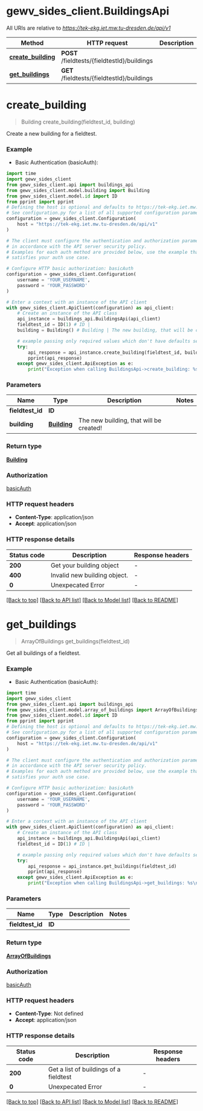 # gewv_sides_client.BuildingsApi

All URIs are relative to *https://tek-ekg.iet.mw.tu-dresden.de/api/v1*

Method | HTTP request | Description
------------- | ------------- | -------------
[**create_building**](BuildingsApi.md#create_building) | **POST** /fieldtests/{fieldtestId}/buildings | 
[**get_buildings**](BuildingsApi.md#get_buildings) | **GET** /fieldtests/{fieldtestId}/buildings | 


# **create_building**
> Building create_building(fieldtest_id, building)



Create a new building for a fieldtest.

### Example

* Basic Authentication (basicAuth):
```python
import time
import gewv_sides_client
from gewv_sides_client.api import buildings_api
from gewv_sides_client.model.building import Building
from gewv_sides_client.model.id import ID
from pprint import pprint
# Defining the host is optional and defaults to https://tek-ekg.iet.mw.tu-dresden.de/api/v1
# See configuration.py for a list of all supported configuration parameters.
configuration = gewv_sides_client.Configuration(
    host = "https://tek-ekg.iet.mw.tu-dresden.de/api/v1"
)

# The client must configure the authentication and authorization parameters
# in accordance with the API server security policy.
# Examples for each auth method are provided below, use the example that
# satisfies your auth use case.

# Configure HTTP basic authorization: basicAuth
configuration = gewv_sides_client.Configuration(
    username = 'YOUR_USERNAME',
    password = 'YOUR_PASSWORD'
)

# Enter a context with an instance of the API client
with gewv_sides_client.ApiClient(configuration) as api_client:
    # Create an instance of the API class
    api_instance = buildings_api.BuildingsApi(api_client)
    fieldtest_id = ID(1) # ID | 
    building = Building() # Building | The new building, that will be created!

    # example passing only required values which don't have defaults set
    try:
        api_response = api_instance.create_building(fieldtest_id, building)
        pprint(api_response)
    except gewv_sides_client.ApiException as e:
        print("Exception when calling BuildingsApi->create_building: %s\n" % e)
```


### Parameters

Name | Type | Description  | Notes
------------- | ------------- | ------------- | -------------
 **fieldtest_id** | **ID**|  |
 **building** | [**Building**](Building.md)| The new building, that will be created! |

### Return type

[**Building**](Building.md)

### Authorization

[basicAuth](../README.md#basicAuth)

### HTTP request headers

 - **Content-Type**: application/json
 - **Accept**: application/json


### HTTP response details
| Status code | Description | Response headers |
|-------------|-------------|------------------|
**200** | Get your building object |  -  |
**400** | Invalid new building object. |  -  |
**0** | Unexpecated Error |  -  |

[[Back to top]](#) [[Back to API list]](../README.md#documentation-for-api-endpoints) [[Back to Model list]](../README.md#documentation-for-models) [[Back to README]](../README.md)

# **get_buildings**
> ArrayOfBuildings get_buildings(fieldtest_id)



Get all buildings of a fieldtest.

### Example

* Basic Authentication (basicAuth):
```python
import time
import gewv_sides_client
from gewv_sides_client.api import buildings_api
from gewv_sides_client.model.array_of_buildings import ArrayOfBuildings
from gewv_sides_client.model.id import ID
from pprint import pprint
# Defining the host is optional and defaults to https://tek-ekg.iet.mw.tu-dresden.de/api/v1
# See configuration.py for a list of all supported configuration parameters.
configuration = gewv_sides_client.Configuration(
    host = "https://tek-ekg.iet.mw.tu-dresden.de/api/v1"
)

# The client must configure the authentication and authorization parameters
# in accordance with the API server security policy.
# Examples for each auth method are provided below, use the example that
# satisfies your auth use case.

# Configure HTTP basic authorization: basicAuth
configuration = gewv_sides_client.Configuration(
    username = 'YOUR_USERNAME',
    password = 'YOUR_PASSWORD'
)

# Enter a context with an instance of the API client
with gewv_sides_client.ApiClient(configuration) as api_client:
    # Create an instance of the API class
    api_instance = buildings_api.BuildingsApi(api_client)
    fieldtest_id = ID(1) # ID | 

    # example passing only required values which don't have defaults set
    try:
        api_response = api_instance.get_buildings(fieldtest_id)
        pprint(api_response)
    except gewv_sides_client.ApiException as e:
        print("Exception when calling BuildingsApi->get_buildings: %s\n" % e)
```


### Parameters

Name | Type | Description  | Notes
------------- | ------------- | ------------- | -------------
 **fieldtest_id** | **ID**|  |

### Return type

[**ArrayOfBuildings**](ArrayOfBuildings.md)

### Authorization

[basicAuth](../README.md#basicAuth)

### HTTP request headers

 - **Content-Type**: Not defined
 - **Accept**: application/json


### HTTP response details
| Status code | Description | Response headers |
|-------------|-------------|------------------|
**200** | Get a list of buildings of a fieldtest |  -  |
**0** | Unexpecated Error |  -  |

[[Back to top]](#) [[Back to API list]](../README.md#documentation-for-api-endpoints) [[Back to Model list]](../README.md#documentation-for-models) [[Back to README]](../README.md)

